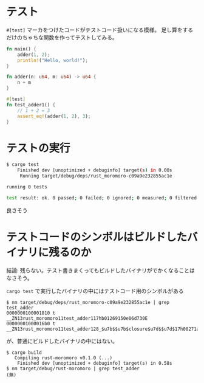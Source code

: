 # テスト

`#[test]` マーカをつけたコードがテストコード扱いになる模様。
足し算をするだけのちゃちな関数を作ってテストしてみる。

```rust
fn main() {
    adder(1, 2);
    println!("Hello, world!");
}

fn adder(n: u64, m: u64) -> u64 {
    n + m
}

#[test]
fn test_adder1() {
    // 1 + 2 = 3
    assert_eq!(adder(1, 2), 3);
}
```

# テストの実行

```sh
$ cargo test
    Finished dev [unoptimized + debuginfo] target(s) in 0.00s
     Running target/debug/deps/rust_moromoro-c09a9e232855ac1e

running 0 tests

test result: ok. 0 passed; 0 failed; 0 ignored; 0 measured; 0 filtered out

```

良さそう

# テストコードのシンボルはビルドしたバイナリに残るのか

結論: 残らない。テスト書きまくってもビルドしたバイナリがでかくなることはなさそう。

`cargo test` で実行したバイナリの中にはテストコード用のシンボルがある

```
$ nm target/debug/deps/rust_moromoro-c09a9e232855ac1e | grep test_adder
0000000100001810 t __ZN13rust_moromoro11test_adder117hb01269150e06d730E
00000001000016b0 t __ZN13rust_moromoro11test_adder128_$u7b$$u7b$closure$u7d$$u7d$17h00271a53d7a8da4cE
```

が、普通にビルドしたバイナリの中にはない。

```
$ cargo build
   Compiling rust-moromoro v0.1.0 (...)
    Finished dev [unoptimized + debuginfo] target(s) in 0.58s
$ nm target/debug/rust-moromoro | grep test_adder
(無)
```

